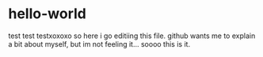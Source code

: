 # hello-world
test test testxoxoxo
so here i go editiing this file. github wants me to explain a bit about myself, but im not feeling it... soooo this is it.
